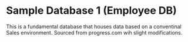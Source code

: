 # Sample Database 1 (Employee DB)

This is a fundamental database that houses data based on a conventinal Sales environment. Sourced from progress.com wih slight modifications.